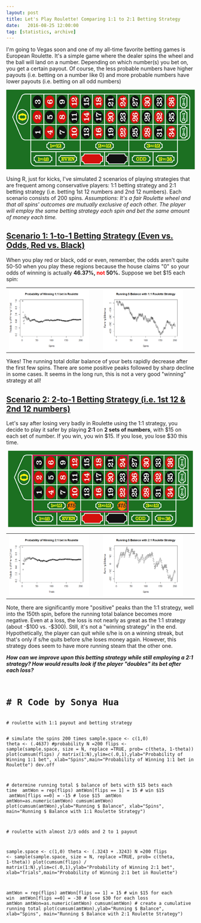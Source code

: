 ```yaml
---
layout: post
title: Let's Play Roulette! Comparing 1:1 to 2:1 Betting Strategy
date:   2016-08-25 12:00:00
tag: [statistics, archive]
---
```

<html>
<head><link rel="stylesheet" href="/css/main.css">
</head>
<body>
<p> I'm going to Vegas soon and one of my all-time favorite betting games is European Roulette. It's a simple game where the dealer spins the wheel and the ball will land on a number. Depending on which number(s) you bet on, you get a certain payout. Of course, the less probable numbers have higher payouts (i.e. betting on a number like 0) and more probable numbers have lower payouts (i.e. betting on all odd numbers)
<div align ="center"><picture><source srcset="/images/postimages/roulette-board.jpg" media="(max-width: 768px)"><img src="/images/postimages/roulette-board.jpg"></picture></div>
</p>

<p> Using R, just for kicks, I've simulated 2 scenarios of playing strategies that are frequent among conservative players: 1:1 betting strategy and 2:1 betting strategy (i.e. betting 1st 12 numbers and 2nd 12 numbers). Each scenario consists of 200 spins. <i>Assumptions: It's a fair Roulette wheel and that all spins' outcomes are mutually exclusive of each other. The player will employ the same betting strategy each spin and bet the same amount of money each time.</i>

<h2><u>Scenario 1: 1-to-1 Betting Strategy (Even vs. Odds, Red vs. Black)</u></h2>

<p>When you play red or black, odd or even, remember, the odds aren't quite 50-50 when you play these regions because the house claims "0" so your odds of winning is actually <b>46.37%, <font color="red">not </font>50%.</b> Suppose we bet $15 each spin:</p>
<table style="width:100%">
<tr><td><img src="/images/postimages/prob-win-1-1.png" style="width:90%"></td><td><img src="/images/postimages/runningbal1to1.png" style="width:90%"></td></tr></table>
<p>Yikes! The running total dollar balance of your bets rapidly decrease after the first few spins. There are some positive peaks followed by sharp decline in some cases. It seems in the long run, this is not a very good "winning" strategy at all! </p>

<h2><u>Scenario 2: 2-to-1 Betting Strategy (i.e. 1st 12 & 2nd 12 numbers)</u></h2>

<p>Let's say after losing very badly in Roulette using the 1:1 strategy, you decide to play it safer by playing <b>2:1</b> on <b>2 sets of numbers</b>, with $15 on each set of number. If you win, you win $15. If you lose, you lose $30 this time.

<div align ="center">
<picture><source srcset="/images/postimages/roulette2to1.png" media="(max-width: 768px)">
<img src="/images/postimages/roulette2to1.png"></picture></div>
<table style="width:100%">
<tr><td><img src="/images/postimages/prob-win-2-1.png" style="width:90%"></td><td><img src="/images/postimages/runningbal2to1.png" style="width:90%"></td></tr></table>

<p>Note, there are significantly more "positive" peaks than the 1:1 strategy, well into the 150th spin, before the running total balance becomes more negative. Even at a loss, the loss is not nearly as great as the 1:1 strategy (about -$100 vs. -$300). Still, it's not a "winning strategy" in the end. Hypothetically, the player can quit while s/he is on a winning streak, but that's only if s/he quits before s/he loses money again. However, this strategy does seem to have more running steam that the other one.</p> 

<p><b><i>How can we improve upon this betting strategy while still employing a 2:1 strategy? How would results look if the player "doubles" its bet after each loss? </i> </b></p>
<pre><code>
<h1># R Code by Sonya Hua</h1>
<cmt># roulette with 1:1 payout and betting strategy</cmt>

<cmt># simulate the spins 200 times</cmt>
sample.space <- c(1,0)
theta <- (.4637) <cmt>#probability</cmt>
N =200
flips <- sample(sample.space, size = N, replace =TRUE, prob= c(theta, 1-theta))
plot(cumsum(flips) / matrix(1:N),ylim=c(.0,1),ylab="Probability of Winning 1:1 bet", 
xlab="Spins",main="Probability of Winning 1:1 bet in Roulette")
dev.off

<cmt># determine running total $ balance of bets with $15 bets each time </cmt>
amtWon = rep(flips)
amtWon[flips == 1] = 15 <cmt># win $15 </cmt>
amtWon[flips ==0] = -15 <cmt># lose $15 </cmt>
amtWon
amtWon=as.numeric(amtWon)
cumsum(amtWon)
plot(cumsum(amtWon),ylab="Running $ Balance", xlab="Spins", 
main="Running $ Balance with 1:1 Roulette Strategy")

<cmt># roulette with almost 2/3 odds and 2 to 1 payout</cmt>

sample.space <- c(1,0)
theta <- (.3243 + .3243)
N =200
flips <- sample(sample.space, size = N, replace =TRUE, prob= c(theta, 1-theta))
plot(cumsum(flips) / matrix(1:N),ylim=c(.0,1),ylab="Probability of Winning 2:1 bet", 
xlab="Trials",main="Probability of Winning 2:1 bet in Roulette")

amtWon = rep(flips)
amtWon[flips == 1] = 15 <cmt># win $15 for each win </cmt>
amtWon[flips ==0] = -30 <cmt># lose $30 for each loss </cmt>
amtWon
amtWon=as.numeric(amtWon)
cumsum(amtWon) # create a cumulative running total
plot(cumsum(amtWon),ylab="Running $ Balance", xlab="Spins", 
main="Running $ Balance with 2:1 Roulette Strategy")

</code></pre>